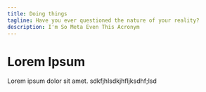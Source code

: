 ```yaml
---
title: Doing things
tagline: Have you ever questioned the nature of your reality?
description: I'm So Meta Even This Acronym
---
```


# Lorem Ipsum
Lorem ipsum dolor sit amet.
sdkfjhlsdkjhfljksdhf;lsd
